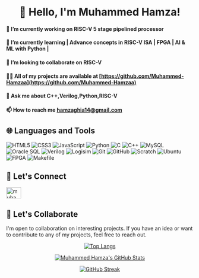 <h1 align="center">👋 Hello, I'm Muhammed Hamza!</h1>


#### 🔭 I’m currently working on **RISC-V 5 stage pipelined processor**

#### 🌱 I’m currently learning **| Advance concepts in RISC-V ISA | FPGA | AI & ML with Python |**

#### 👯 I’m looking to collaborate on **RISC-V**

#### 👨‍💻 All of my projects are available at [https://github.com/Muhammed-Hamzaa](https://github.com/Muhammed-Hamzaa)

#### 💬 Ask me about **C++,Verilog,Python,RISC-V**

#### 📫 How to reach me **hamzaghia14@gmail.com**

## 🌐 Languages and Tools

<p align="left">
  <img src="https://img.shields.io/badge/HTML5-E34F26?style=flat-square&logo=html5&logoColor=white" alt="HTML5">
  <img src="https://img.shields.io/badge/CSS3-1572B6?style=flat-square&logo=css3&logoColor=white" alt="CSS3">
  <img src="https://img.shields.io/badge/JavaScript-F7DF1E?style=flat-square&logo=javascript&logoColor=black" alt="JavaScript">
  <img src="https://img.shields.io/badge/Python-3776AB?style=flat-square&logo=python&logoColor=white" alt="Python">
  <img src="https://img.shields.io/badge/C-A8B9CC?style=flat-square&logo=c&logoColor=white" alt="C">
  <img src="https://img.shields.io/badge/C++-00599C?style=flat-square&logo=c%2B%2B&logoColor=white" alt="C++">
  <img src="https://img.shields.io/badge/MySQL-4479A1?style=flat-square&logo=mysql&logoColor=white" alt="MySQL">
  <img src="https://img.shields.io/badge/Oracle%20SQL-F80000?style=flat-square&logo=oracle&logoColor=white" alt="Oracle SQL">
  <img src="https://img.shields.io/badge/Verilog-4285F4?style=flat-square&logo=verilog&logoColor=white" alt="Verilog">
  <img src="https://img.shields.io/badge/Logisim-008B8B?style=flat-square&logo=logisim&logoColor=white" alt="Logisim">
  <img src="https://img.shields.io/badge/Git-F05032?style=flat-square&logo=git&logoColor=white" alt="Git">
  <img src="https://img.shields.io/badge/GitHub-181717?style=flat-square&logo=github&logoColor=white" alt="GitHub">
  <img src="https://img.shields.io/badge/Scratch-4D97FF?style=flat-square&logo=scratch&logoColor=white" alt="Scratch">
  <img src="https://img.shields.io/badge/Ubuntu-E95420?style=flat-square&logo=ubuntu&logoColor=white" alt="Ubuntu">
  <img src="https://img.shields.io/badge/FPGA-008080?style=flat-square&logo=fpga&logoColor=white" alt="FPGA">
  <img src="https://img.shields.io/badge/Makefile-003366?style=flat-square&logo=gnu&logoColor=white" alt="Makefile">
</p>


## 🤝 Let's Connect
<p align="left">
<a href="https://www.linkedin.com/in/muhammad-hamza-073497228/" target="blank"><img align="center" src="https://raw.githubusercontent.com/rahuldkjain/github-profile-readme-generator/master/src/images/icons/Social/linked-in-alt.svg" alt="muhammad-hamza" height="30" width="40" /></a>
</p>

## 🤝 Let's Collaborate

I'm open to collaboration on interesting projects. If you have an idea or want to contribute to any of my projects, feel free to reach out.

<div align="center">
  
[![Top Langs](https://github-readme-stats.vercel.app/api/top-langs/?username=Muhammed-Hamzaa&layout=compact&langs_count=8&theme=dark)](https://github.com/Muhammed-Hamzaa/github-readme-stats)
  
[![Muhammed Hamza's GitHub Stats](https://github-readme-stats.vercel.app/api?username=Muhammed-Hamzaa&show_icons=true&count_private=true&theme=dark)](https://github.com/Muhammed-Hamzaa/github-readme-stats)

[![GitHub Streak](https://github-readme-streak-stats.herokuapp.com/?user=Muhammed-Hamzaa&theme=dark)](https://github.com/DenverCoder1/github-readme-streak-stats)
</div>


